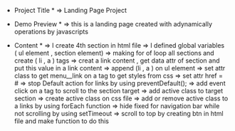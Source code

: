 


* Project Title * 
=> Landing Page Project

* Demo Preview * 
=> this is a landing page created with adynamically operations by javascripts

* Content * 
=> I create 4th section in html file 
=> I defined global variables ( ul element , section element)
=> making for of loop all sections and create ( li , a  ) tags
=> creat a link content , get data attr of section and put this value in a link content
=> append (li , a ) on ul element
=> set attr class to get menu__link on a tag to get styles from css 
=> set attr href = #
=> stop Default action for links by using preventDefault();
=> add event click on a tag to scroll to the section target
=> add active class to target section
=> create active class on css file 
=> add or remove active class to a links by using forEach function
=> hide fixed for navigation bar while not scrolling by using setTimeout
=> scroll to top by creating btn in html file and make function to do this







